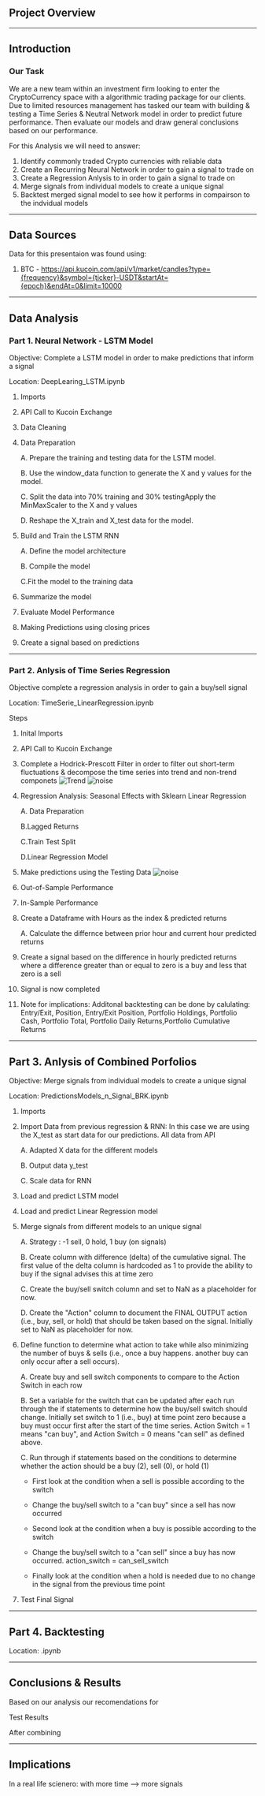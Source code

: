 ## Project Overview 

---

## Introduction
### Our Task 

We are a new team within an investment firm looking to enter the CryptoCurrency space with a algorithmic trading package for our clients. Due to limited resources management has tasked our team with building & testing a Time Series & Neutral Network model in order to predict future performance. Then evaluate our models and draw general conclusions based on our performance. 

For this Analysis we will need to answer: 
1. Identify commonly traded Crypto currencies with reliable data   
2. Create an Recurring Neural Network in order to gain a signal to trade on
3. Create a Regression Anlysis to in order to gain a signal to trade on
4. Merge signals from individual models to create a unique signal 
5. Backtest merged signal model to see how it performs in compairson to the indvidual models 

---

## Data Sources 
Data for this presentaion was found using:
1. BTC - https://api.kucoin.com/api/v1/market/candles?type={frequency}&symbol={ticker}-USDT&startAt={epoch}&endAt=0&limit=10000
---
## Data Analysis

### Part 1. Neural Network - LSTM Model 
Objective: Complete a LSTM model in order to make predictions that inform a signal 

Location: DeepLearing_LSTM.ipynb

1. Imports 

2. API Call to Kucoin Exchange 

3. Data Cleaning 

4. Data Preparation
    
    A. Prepare the training and testing data for the LSTM model.
   
    B. Use the window_data function to generate the X and y values for the model.
   
    C. Split the data into 70% training and 30% testingApply the MinMaxScaler to the X and y values
    
    D. Reshape the X_train and X_test data for the model.

5. Build and Train the LSTM RNN

    A. Define the model architecture

    B. Compile the model

    C.Fit the model to the training data

6. Summarize the model

7. Evaluate Model Performance

8. Making Predictions using closing prices

9. Create a signal based on predictions
----

### Part 2. Anlysis of Time Series Regression
Objective complete a regression analysis in order to gain a buy/sell signal 

Location: TimeSerie_LinearRegression.ipynb

Steps 
1. Inital Imports
2. API Call to Kucoin Exchange
3. Complete a Hodrick-Prescott Filter in order to filter out short-term fluctuations & decompose the time series into trend and non-trend componets 
![Trend](TR.jpeg)
![noise](N_O.jpeg)
4. Regression Analysis: Seasonal Effects with Sklearn Linear Regression
    
    A. Data Preparation
    
    B.Lagged Returns

    C.Train Test Split

    D.Linear Regression Model

5. Make predictions using the Testing Data
![noise](Pre.jpeg)

6. Out-of-Sample Performance

7. In-Sample Performance 

8. Create a Dataframe with Hours as the index & predicted returns 

    A. Calculate the differnce between prior hour and current hour predicted returns 

9. Create a signal based on the difference in hourly predicted returns where a difference greater than or equal to zero is a buy and less that zero is a sell

10. Signal is now completed

11. Note for implications: Additonal backtesting can be done by calulating: Entry/Exit, Position, Entry/Exit Position, Portfolio Holdings, Portfolio Cash, Portfolio Total,	Portfolio Daily Returns,Portfolio Cumulative Returns

----
## Part 3. Anlysis of Combined Porfolios
Objective: Merge signals from individual models to create a unique signal 

Location: PredictionsModels_n_Signal_BRK.ipynb

1. Imports 

2. Import Data from previous regression & RNN: In this case we are using the X_test as start data for our predictions. All data from API 

    A. Adapted X data for the different models 

    B. Output data y_test 

    C. Scale data for RNN

3. Load and predict LSTM model

4. Load and predict Linear Regression model

5. Merge signals from different models to an unique signal

    A. Strategy : -1 sell, 0 hold,  1 buy (on signals)

    B. Create column with difference (delta) of the cumulative signal. The first value of the delta column is hardcoded as 1 to provide the ability to buy if the signal advises this at time zero

    C. Create the buy/sell switch column and set to NaN as a placeholder for now.

    D. Create the "Action" column to document the FINAL OUTPUT action (i.e., buy, sell, or hold) that should be taken based on the signal. Initially set to NaN as placeholder for now.

6. Define function to determine what action to take while also minimizing the number of buys & sells (i.e., once a buy happens. another buy can only occur after a sell occurs).

    A. Create buy and sell switch components to compare to the Action Switch in each row

    B. Set a variable for the switch that can be updated after each run through the if statements to determine how the buy/sell switch should change. Initially set switch to 1 (i.e., buy) at time point zero because a buy must occur first after the start of the time series. Action Switch = 1 means "can buy", and Action Switch = 0 means "can sell" as defined above.

    C. Run through if statements based on the conditions to determine whether the action should be a buy (2), sell (0), or hold (1)

     * First look at the condition when a sell is possible according to the switch
    * Change the buy/sell switch to a "can buy" since a sell has now occurred

    * Second look at the condition when a buy is possible according to the switch

    * Change the buy/sell switch to a "can sell" since a buy has now occurred. action_switch = can_sell_switch

    * Finally look at the condition when a hold is needed due to no change in the signal from the previous time point
7. Test Final Signal
----
## Part 4. Backtesting 
Location: .ipynb

--- 

## Conclusions & Results 
Based on our analysis our recomendations for 

Test Results


After combining 

---

## Implications 
In a real life scienero: 
with more time --> more signals 



